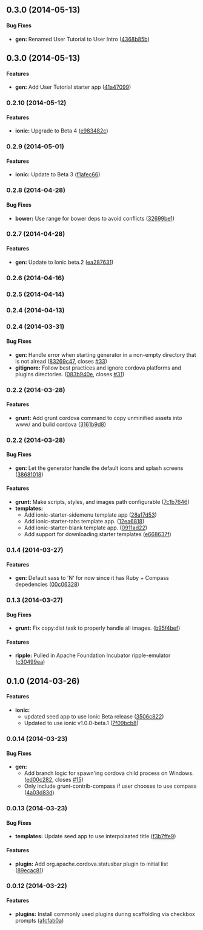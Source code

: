 <a name="0.3.0"></a>
## 0.3.0 (2014-05-13)


#### Bug Fixes

* **gen:** Renamed User Tutorial to User Intro ([4368b85b](http://github.com/diegonetto/generator-ionic/commit/4368b85b323a1c8a7143088459e54caf36bcfba5))


<a name="0.3.0"></a>
## 0.3.0 (2014-05-13)


#### Features

* **gen:** Add User Tutorial starter app ([41a47099](http://github.com/diegonetto/generator-ionic/commit/41a4709923296cd3c51f5358ef416c35fcc3ca74))


<a name="0.2.10"></a>
### 0.2.10 (2014-05-12)


#### Features

* **ionic:** Upgrade to Beta 4 ([e983482c](http://github.com/diegonetto/generator-ionic/commit/e983482c3777d9b0d24a9d6e4bee8f6cdfa65b28))


<a name="0.2.9"></a>
### 0.2.9 (2014-05-01)


#### Features

* **ionic:** Update to Beta 3 ([f1afec66](http://github.com/diegonetto/generator-ionic/commit/f1afec665ca66a548bcaa1d1f7b1889f5eaeb9bc))


<a name="0.2.8"></a>
### 0.2.8 (2014-04-28)


#### Bug Fixes

* **bower:** Use range for bower deps to avoid conflicts ([32699be1](http://github.com/diegonetto/generator-ionic/commit/32699be19c178bad75669cb09a506c89aba3b94d))


<a name="0.2.7"></a>
### 0.2.7 (2014-04-28)


#### Features

* **gen:** Update to Ionic beta.2 ([ea287631](http://github.com/diegonetto/generator-ionic/commit/ea287631a0e4bf6b2318091bb4d890b4ec048fe1))


<a name="0.2.6"></a>
### 0.2.6 (2014-04-16)


<a name="0.2.5"></a>
### 0.2.5 (2014-04-14)


<a name="0.2.4"></a>
### 0.2.4 (2014-04-13)


<a name="0.2.4"></a>
### 0.2.4 (2014-03-31)


#### Bug Fixes

* **gen:** Handle error when starting generator in a non-empty directory that is not alread ([83269c47](http://github.com/diegonetto/generator-ionic/commit/83269c47de2be10577cdfe1b4b65cb4cb5af2f46), closes [#33](http://github.com/diegonetto/generator-ionic/issues/33))
* **gitignore:** Follow best practices and ignore cordova platforms and plugins directories. ([083b940e](http://github.com/diegonetto/generator-ionic/commit/083b940e37d632c314352e5348c29ee8213a99a8), closes [#31](http://github.com/diegonetto/generator-ionic/issues/31))


<a name="0.2.2"></a>
### 0.2.2 (2014-03-28)


#### Features

* **grunt:** Add grunt cordova command to copy unminified assets into www/ and build cordova  ([3161b9d8](http://github.com/diegonetto/generator-ionic/commit/3161b9d814b6a9e15192f37c64e96f9ccd6477e3))


<a name="0.2.2"></a>
### 0.2.2 (2014-03-28)


#### Bug Fixes

* **gen:** Let the generator handle the default icons and splash screens ([38681018](http://github.com/diegonetto/generator-ionic/commit/386810184709c518e3322997b599ee3e65b74881))


#### Features

* **grunt:** Make scripts, styles, and images path configurable ([7c1b7646](http://github.com/diegonetto/generator-ionic/commit/7c1b764696694597a7005a89029875d62704a3eb))
* **templates:**
  * Add ionic-starter-sidemenu template app ([28a17d53](http://github.com/diegonetto/generator-ionic/commit/28a17d533e2460bfe6f758f453fcd3310baf93fe))
  * Add ionic-starter-tabs template app. ([12ea6818](http://github.com/diegonetto/generator-ionic/commit/12ea6818af98f14b38bf99d3a25784f06498fbb1))
  * Add ionic-starter-blank template app. ([0911ad22](http://github.com/diegonetto/generator-ionic/commit/0911ad22a8cc8e733df17e7e8561de20bd404869))
  * Add support for downloading starter templates ([e668637f](http://github.com/diegonetto/generator-ionic/commit/e668637fee9d7f7ba2f25ab5a3a1dfe4dc91bae9))


<a name="0.1.4"></a>
### 0.1.4 (2014-03-27)


#### Features

* **gen:** Default sass to 'N' for now since it has Ruby + Compass depedencies ([00c06328](http://github.com/diegonetto/generator-ionic/commit/00c063285e7726db833f6e64ab1f66f7ee4c5a29))


<a name="0.1.3"></a>
### 0.1.3 (2014-03-27)


#### Bug Fixes

* **grunt:** Fix copy:dist task to properly handle all images. ([b95f4bef](http://github.com/diegonetto/generator-ionic/commit/b95f4befcf5daa09ba19c777faf132add4382d6f))


#### Features

* **ripple:** Pulled in Apache Foundation Incubator ripple-emulator ([c30499ea](http://github.com/diegonetto/generator-ionic/commit/c30499ea996f3f3bcfb46ac1474b799e7a7582c5))


<a name="0.1.0"></a>
## 0.1.0 (2014-03-26)


#### Features

* **ionic:**
  * updated seed app to use Ionic Beta release ([3506c822](http://github.com/diegonetto/generator-ionic/commit/3506c82240be7777be0749a7cf533ee507b9f78d))
  * Updated to use ionic v1.0.0-beta.1 ([7f09bcb8](http://github.com/diegonetto/generator-ionic/commit/7f09bcb846b4a613692eefe60af062af1b7d3dad))


<a name="0.0.14"></a>
### 0.0.14 (2014-03-23)


#### Bug Fixes

* **gen:**
  * Add branch logic for spawn'ing cordova child process on Windows. ([ed00c282](http://github.com/diegonetto/generator-ionic/commit/ed00c2820a55f2f45392b849e0181f52fa3397d3), closes [#15](http://github.com/diegonetto/generator-ionic/issues/15))
  * Only include grunt-contrib-compass if user chooses to use compass ([4a03d83d](http://github.com/diegonetto/generator-ionic/commit/4a03d83dde018b341567dd8fe401ebd77c1fc59a))


<a name="0.0.13"></a>
### 0.0.13 (2014-03-23)


#### Bug Fixes

* **templates:** Update seed app to use interpolaated title ([f3b7ffe9](http://github.com/diegonetto/generator-ionic/commit/f3b7ffe906aa1944f41a7c3673a94bffe7d2fb41))


#### Features

* **plugin:** Add org.apache.cordova.statusbar plugin to initial list ([89ecac81](http://github.com/diegonetto/generator-ionic/commit/89ecac81e24f59d54bc3115585d5bcfd69e3a2fc))


<a name="0.0.12"></a>
### 0.0.12 (2014-03-22)


#### Features

* **plugins:** Install commonly used plugins during scaffolding via checkbox prompts ([afcfab0a](http://github.com/diegonetto/generator-ionic/commit/afcfab0a13509c559fa3a2c48487e597d64e19b5))

